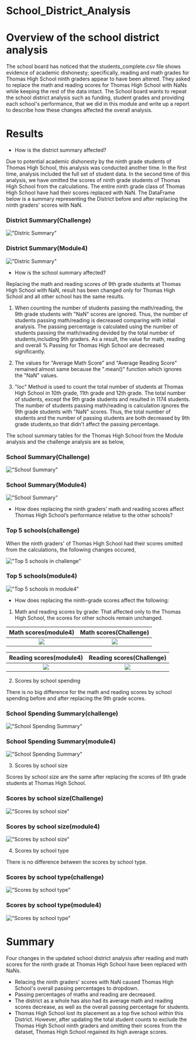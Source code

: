 # School_District_Analysis
# Overview of the school district analysis
The school board has noticed that the students_complete.csv file shows evidence of academic dishonesty; specifically, reading and math grades for Thomas High School ninth graders appear to have been altered. They asked to replace the math and reading scores for Thomas High School with NaNs while keeping the rest of the data intact. The School board wants to repeat the school district analysis such as funding, student grades and providing each school's performance, that we did in this module and write up a report to describe how these changes affected the overall analysis.

# Results
* How is the district summary affected?

Due to potential academic dishonesty by the ninth grade students of Thomas High School, this analysis was conducted another time. In the first time, analysis included the full set of student data. In the second time of this analysis, we have omitted the scores of ninth grade students of Thomas High School from the calculations. The entire ninth grade class of Thomas High School have had their scores replaced with NaN. The DataFrame below is a summary representing the District before and after replacing the ninth graders' scores with NaN. 

### District Summary(Challenge)

!["Distric Summary" ](Resources/district_summary_initial.png?raw=true "Distric Summary")

### District Summary(Module4)

!["Distric Summary" ](Resources/district_summary_inmodule4.png?raw=true "Distric Summary")


* How is the school summary affected?

Replacing the math and reading scores of 9th grade students at Thomas High School with NaN, result has been changed only for Thomas High School and all other school has the same results.

1. When counting the number of students passing the math/reading, the 9th grade students with "NaN" scores are ignored. Thus, the number of  students passing math/reading is decreased comparing with initial analysis. The passing percentage is calculated using the number of students passing the math/reading devided by the total number of students,including 9th graders. As a result, the value for math, reading and overall % Passing for Thomas High School are decreased significantly.

2. The values for "Average Math Score" and "Average Reading Score" remained almost same because the ".mean()" function which ignores the "NaN" values.

3. "loc" Method is used to count the total number of students at Thomas High School in 10th grade, 11th grade and 12th grade. The total number of students, except the 9th grade students and resulted in 1174 students. The number of students passing math/reading is calculation ignores the 9th grade students with "NaN" scores. Thus, the total number of students and the number of passing students are both decreased by 9th grade students,so that didn't affect the passing percentage.


The school summary tables for the Thomas High School from the Module analysis and the challenge analysis are as below,

### School Summary(Challenge)

!["School Summary" ](Resources/school_summary_THS_challenge.png?raw=true "School Summary")

### School Summary(Module4)

!["School Summary" ](Resources/school_summary_module4.png?raw=true "School Summary")


* How does replacing the ninth graders’ math and reading scores affect Thomas High School’s performance relative to the other schools?

### Top 5 schools(challenge)
When the ninth graders' of Thomas High School had their scores omitted from the calculations, the following changes occured,

!["Top 5 schools in challenge" ](Resources/top5_school_performance_challenge.png?raw=true "Top 5 schools in challenge")

### Top 5 schools(module4)

!["Top 5 schools in module4"](Resources/top5_school_performance_module4.png?raw=true "Top 5 schools in module4")



* How does replacing the ninth-grade scores affect the following:
1. Math and reading scores by grade:  That affected only to the Thomas High School, the scores for other schools remain unchanged.

Math scores(module4)                    |  Math scores(Challenge)
:--------------------------------------:|:-------------------------:
![](Resources/math_scores_module4.png)  |  ![](Resources/math_scores_challenge.png)


Reading scores(module4)                   |  Reading scores(Challenge)  
:----------------------------------------:|:-------------------------:
![](Resources/reading_scores_module4.png) |  ![](Resources/reading_scores_challenge.png)

2. Scores by school spending

There is no big difference for the math and reading scores by school spending before and after replacing the 9th grade scores. 

### School Spending Summary(challenge)
!["School Spending Summary" ](Resources/school_spending_challenge.png?raw=true "School Spending Summary")

### School Spending Summary(module4)
!["School Spending Summary" ](Resources/school_spending_module4.png?raw=true "School Spending Summary")

    
3. Scores by school size

Scores by school size are the same after replacing the scores of 9th grade students at Thomas High School.

### Scores by school size(Challenge)

!["Scores by school size" ](Resources/scores_by_school_size_challenge.png?raw=true "Scores by school size")

### Scores by school size(module4)

!["Scores by school size" ](Resources/scores_by_school_size_module4.png?raw=true "Scores by school size")


4. Scores by school type

There is no difference between the scores by school type.

### Scores by school type(challenge)

!["Scores by school type" ](Resources/scores_by_school_type_challenge.png?raw=true "Scores by school type")

### Scores by school type(module4)

!["Scores by school type" ](Resources/scores_by_school_type_module4.png?raw=true "Scores by school type")

# Summary
Four changes in the updated school district analysis after reading and math scores for the ninth grade at Thomas High School have been replaced with NaNs.

* Relacing the ninth graders' scores with NaN caused Thomas High School's overall passing percentages to dropdown.
* Passing percentages of maths and reading are decreased.   
* The district as a whole has also had its average math and reading scores decrease, as well as the overall passing percentage for students.
* Thomas High School lost its placement as a top five school within this District. However, after updating the total student counts to exclude the Thomas High School ninth graders and omitting their scores from the dataset, Thomas High School regained its high average scores.
